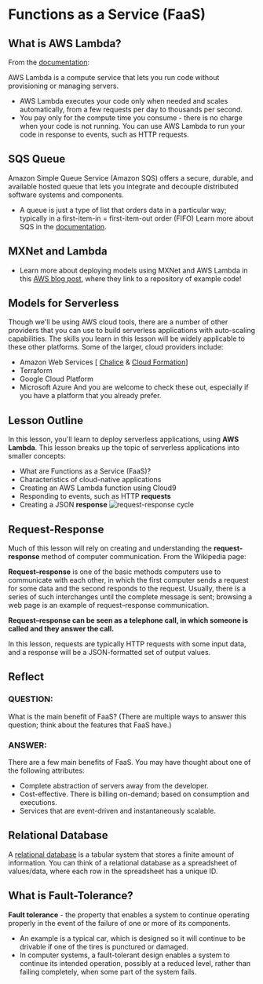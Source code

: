 # Functions as a Service (FaaS)

## What is AWS Lambda?
From the [documentation](https://docs.aws.amazon.com/lambda/latest/dg/welcome.html):

AWS Lambda is a compute service that lets you run code without provisioning or managing servers. 
  - AWS Lambda executes your code only when needed and scales automatically, from a few requests per day to thousands per second. 
  - You pay only for the compute time you consume - there is no charge when your code is not running.
You can use AWS Lambda to run your code in response to events, such as HTTP requests.
## SQS Queue
Amazon Simple Queue Service (Amazon SQS) offers a secure, durable, and available hosted queue that lets you integrate and decouple distributed software systems and components.
  - A queue is just a type of list that orders data in a particular way; typically in a first-item-in = first-item-out order (FIFO)
Learn more about SQS in the [documentation](https://aws.amazon.com/sqs/).
## MXNet and Lambda
  - Learn more about deploying models using MXNet and AWS Lambda in this [AWS blog post](https://aws.amazon.com/blogs/compute/seamlessly-scale-predictions-with-aws-lambda-and-mxnet/), where they link to a repository of example code!
## Models for Serverless
Though we'll be using AWS cloud tools, there are a number of other providers that you can use to build serverless applications with auto-scaling capabilities. The skills you learn in this lesson will be widely applicable to these other platforms. Some of the larger, cloud providers include: 
  - Amazon Web Services [ [Chalice](https://github.com/aws/chalice) & [Cloud Formation](https://aws.amazon.com/cloudformation/)]
  - Terraform
  - Google Cloud Platform
  - Microsoft Azure
And you are welcome to check these out, especially if you have a platform that you already prefer.
## Lesson Outline
In this lesson, you'll learn to deploy serverless applications, using **AWS Lambda**. This lesson breaks up the topic of serverless applications into smaller concepts:
  - What are Functions as a Service (FaaS)?
  - Characteristics of cloud-native applications
  - Creating an AWS Lambda function using Cloud9
  - Responding to events, such as HTTP **requests**
  - Creating a JSON **response**
![request-response cycle](./img/screen-shot-2019-05-26-at-9.08.33-pm.png)  
## Request-Response
Much of this lesson will rely on creating and understanding the **request-response** method of computer communication. From the Wikipedia page:

**Request–response** is one of the basic methods computers use to communicate with each other, in which the first computer sends a request for some data and the second responds to the request. Usually, there is a series of such interchanges until the complete message is sent; browsing a web page is an example of request–response communication. 

**Request–response can be seen as a telephone call, in which someone is called and they answer the call.**

In this lesson, requests are typically HTTP requests with some input data, and a response will be a JSON-formatted set of output values. 
## Reflect
### QUESTION: 
What is the main benefit of FaaS? (There are multiple ways to answer this question; think about the features that FaaS have.)
### ANSWER:
There are a few main benefits of FaaS. You may have thought about one of the following attributes:
  - Complete abstraction of servers away from the developer.
  - Cost-effective. There is billing on-demand; based on consumption and executions.
  - Services that are event-driven and instantaneously scalable.
## Relational Database
A [relational database](https://en.wikipedia.org/wiki/Relational_database) is a tabular system that stores a finite amount of information. You can think of a relational database as a spreadsheet of values/data, where each row in the spreadsheet has a unique ID. 
## What is Fault-Tolerance?
**Fault tolerance** - the property that enables a system to continue operating properly in the event of the failure of one or more of its components. 
  - An example is a typical car, which is designed so it will continue to be drivable if one of the tires is punctured or damaged.
  - In computer systems, a fault-tolerant design enables a system to continue its intended operation, possibly at a reduced level, rather than failing completely, when some part of the system fails.
  
  
  
